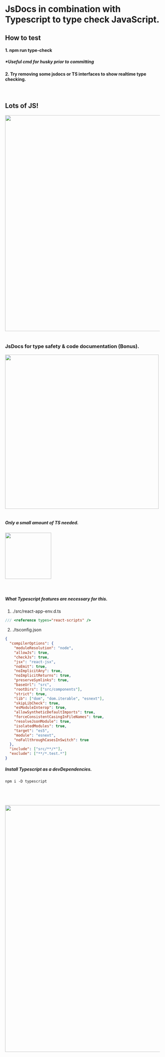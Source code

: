 # JsDocs in combination with Typescript to type check JavaScript.

## How to test

#### 1. npm run type-check

##### \*Useful cmd for husky prior to committing

#### 2. Try removing some jsdocs or TS interfaces to show realtime type checking.

<br />

## Lots of JS!

<img src="https://miro.medium.com/max/800/1*bxEkHw1xewxOFjmGunb-Cw.png" width="700"/>

<br />
<br />

### JsDocs for type safety & code documentation (Bonus).

<img src="https://res.cloudinary.com/practicaldev/image/fetch/s--lBzMLBKJ--/c_imagga_scale,f_auto,fl_progressive,h_900,q_auto,w_1600/https://i.imgur.com/BL85jL8.png" width="500" />

<br />
<br />

##### Only a small amount of TS needed.

<img src="https://miro.medium.com/max/4000/1*9eMyWLYOqU5aqBtVoFoi3Q.jpeg" width="150"/>

<br />
<br />

#

##### What Typescript features are necessary for this.

1. ./src/react-app-env.d.ts

```ts
/// <reference types="react-scripts" />
```

2. ./tsconfig.json

```json
{
  "compilerOptions": {
    "moduleResolution": "node",
    "allowJs": true,
    "checkJs": true,
    "jsx": "react-jsx",
    "noEmit": true,
    "noImplicitAny": true,
    "noImplicitReturns": true,
    "preserveSymlinks": true,
    "baseUrl": "src",
    "rootDirs": ["src/components"],
    "strict": true,
    "lib": ["dom", "dom.iterable", "esnext"],
    "skipLibCheck": true,
    "esModuleInterop": true,
    "allowSyntheticDefaultImports": true,
    "forceConsistentCasingInFileNames": true,
    "resolveJsonModule": true,
    "isolatedModules": true,
    "target": "es5",
    "module": "esnext",
    "noFallthroughCasesInSwitch": true
  },
  "include": ["src/**/*"],
  "exclude": ["**/*.test.*"]
}
```

##### Install Typescript as a devDependencies.

`npm i -D typescript`

<br />

#

<img src="https://miro.medium.com/max/3180/1*V65PWDs8kUW42QM5ebcYOw.png" width="800">
